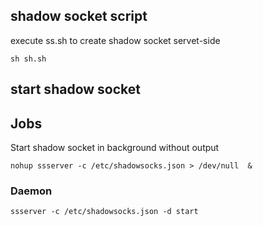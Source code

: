 ## shadow socket script
execute ss.sh to create shadow socket servet-side
```
sh sh.sh 
```
## start shadow socket 

## Jobs
Start shadow socket in background without output
```
nohup ssserver -c /etc/shadowsocks.json > /dev/null  &
```

### Daemon
```
ssserver -c /etc/shadowsocks.json -d start
```

